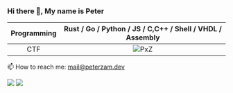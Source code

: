 ### Hi there 👋, My name is Peter

Programming  |  Rust / Go / Python / JS / C,C++ / Shell / VHDL / Assembly
:-------------------------:|:-------------------------:
CTF | ![PxZ](https://www.hackthebox.eu/badge/image/448647)

📫 How to reach me: mail@peterzam.dev 
<p float="left">
  <img src="https://metrics.lecoq.io/peterzam" />
  <img src="https://github-readme-stats.vercel.app/api/top-langs/?username=peterzam&langs_count=8" /> 
</p>


